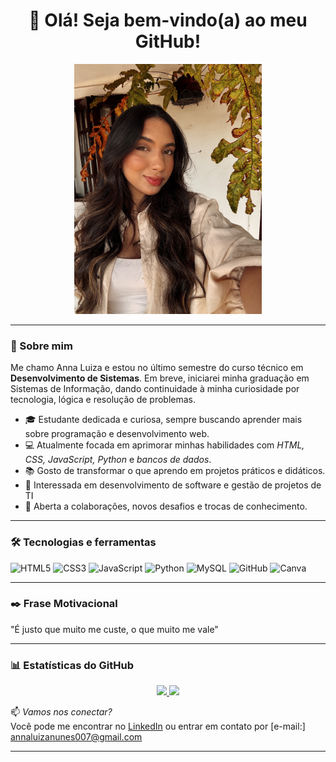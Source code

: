
<h1 align="center">👋 Olá! Seja bem-vindo(a) ao meu GitHub!</h1> <p align="center"> <img src="https://github.com/annanunez/annanunez/blob/main/assets/IMG_6702_VSCO.JPEG" alt="Eu" width="300"/> </p> 


---
### 🚀 Sobre mim
Me chamo Anna Luiza e estou no último semestre do curso técnico em **Desenvolvimento de Sistemas**. Em breve, iniciarei minha graduação em Sistemas de Informação, dando continuidade à minha curiosidade por tecnologia, lógica e resolução de problemas.

- 🎓 Estudante dedicada e curiosa, sempre buscando aprender mais sobre programação e desenvolvimento web.
- 💻 Atualmente focada em aprimorar minhas habilidades com *HTML, CSS, JavaScript, Python* e *bancos de dados*.
- 📚 Gosto de transformar o que aprendo em projetos práticos e didáticos.
- 🎯 Interessada em desenvolvimento de software e gestão de projetos de TI
- 🤝 Aberta a colaborações, novos desafios e trocas de conhecimento.

---



### 🛠️ Tecnologias e ferramentas

![HTML5](https://img.shields.io/badge/HTML5-E34F26?style=flat&logo=html5&logoColor=white)
![CSS3](https://img.shields.io/badge/CSS3-1572B6?style=flat&logo=css3&logoColor=white)
![JavaScript](https://img.shields.io/badge/JavaScript-F7DF1E?style=flat&logo=javascript&logoColor=black)
![Python](https://img.shields.io/badge/Python-3776AB?style=flat&logo=python&logoColor=white)
![MySQL](https://img.shields.io/badge/MySQL-4479A1?style=flat&logo=mysql&logoColor=white)
![GitHub](https://img.shields.io/badge/GitHub-181717?style=flat&logo=github&logoColor=white)
![Canva](https://img.shields.io/badge/Canva-00C4CC?style=flat&logo=canva&logoColor=white)


---

### ✒️ Frase Motivacional
  "É justo que muito me custe, o que muito me vale"

---

### 📊 Estatísticas do GitHub

<div align="center">
  <a href="https://github.com/annanunez">
    <img height="" src="https://github-readme-stats.vercel.app/api?username=annanunez&show_icons=true&theme=dracula&include_all_commits=true&count_private=true"/>
    <img height="180em" src="https://github-readme-stats.vercel.app/api/top-langs/?username=annanunez&layout=compact&langs_count=10&theme=dracula"/>
  </a>
</div>



📫 *Vamos nos conectar?*  
Você pode me encontrar no [LinkedIn](https://www.linkedin.com/in/annaanunezz/) ou entrar em contato por [e-mail:] annaluizanunes007@gmail.com

---
